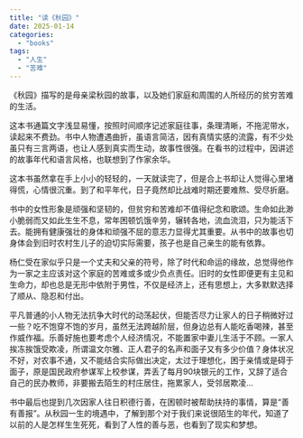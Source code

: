```yaml
---
title: "读《秋园》"
date: 2025-01-14
categories: 
  - "books"
tags: 
  - "人生"
  - "苦难"
---
```


《秋园》描写的是母亲梁秋园的故事，以及她们家庭和周围的人所经历的贫穷苦难的生活。

这本书通篇文字浅显易懂，按照时间顺序记述家庭往事，条理清晰，不拖泥带水，读起来不费劲。书中人物遭遇曲折，虽语言简洁，因有真情实感的流露，有不少处虽只有三言两语，也让人感到真实而生动，故事性很强。在看书的过程中，因讲述的故事年代和语言风格，也联想到了作家余华。

这本书虽然拿在手上小小的轻轻的，一天就读完了，但是合上书却让人觉得心里堵得慌，心情很沉重。到了和平年代，日子竟然却比战难时期还要难熬、受尽折磨。

书中的女性形象是顽强和坚韧的，但贫穷和苦难却不值得纪念和歌颂。生命如此渺小脆弱而又如此生生不息，常年困顿饥饿辛劳，辗转各地，流血流泪，只为能活下去。能拥有健康强壮的身体和顽强不屈的意志力显得尤其重要。从书中的故事也切身体会到旧时农村生儿子的迫切实际需要，孩子也是自己亲生的能有依靠。

杨仁受在家似乎只是一个丈夫和父亲的符号，除了时代和命运的缘故，总觉得他作为一家之主应该对这个家庭的苦难或多或少负点责任。旧时的女性即便更有主见和生命力，却也总是无形中依附于男性，不仅是经济上，还有思想上，大多默默选择了顺从、隐忍和付出。

平凡普通的小人物无法抗争大时代的动荡起伏，但能否尽力让家人的日子稍微好过一些？吃不饱穿不饱的岁月，虽然无法跨越阶层，但身边总有人能吃香喝辣，甚至作威作福。乐善好施也要考虑个人经济情况，不能置家中妻儿生活于不顾。一家人挨冻挨饿受欺凌，所谓温文尔雅、正人君子的名声和面子又有多少价值？身体状况不好，对农事不通，又不能结合实际做出决定，太过于理想化，困于亲情或是碍于面子，原是国民政府参谋军上校参谋，弄丢了每月90块银元的工作，又辞了适合自己的民办教师，非要搬去陌生的村庄居住，拖累家人，受邻居欺凌…

书中最后也提到几次因家人往日积德行善，在困顿时被帮助扶持的事情，算是“善有善报”。从秋园一生的境遇中，了解到那个对于我们来说很陌生的年代，知道了以前的人是怎样生生死死，看到了人性的善与恶，也看到了现实和梦想。
